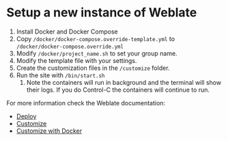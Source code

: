 # Setup a new instance of Weblate

1. Install Docker and Docker Compose
2. Copy `/docker/docker-compose.override-template.yml` to
   `/docker/docker-compose.override.yml`
3. Modify `/docker/project_name.sh` to set your group name.
4. Modify the template file with your settings.
5. Create the customization files in the `/customize` folder.
6. Run the site with `/bin/start.sh`
   1. Note the containers will run in background and the terminal will show
      their logs. If you do Control-C the containers will continue to run.

For more information check the Weblate documentation:

- [Deploy](https://docs.weblate.org/en/latest/admin/install/docker.html)
- [Customize](https://docs.weblate.org/en/latest/admin/customize.html)
- [Customize with Docker](https://docs.weblate.org/en/latest/admin/install/docker.html#further-configuration-customization)
